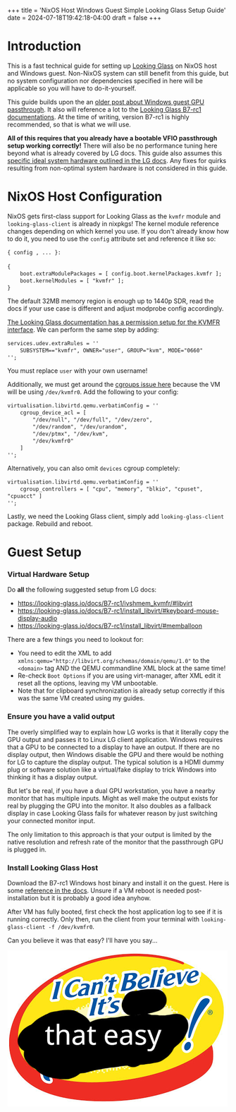 +++
title = 'NixOS Host Windows Guest Simple Looking Glass Setup Guide'
date = 2024-07-18T19:42:18-04:00
draft = false
+++
# Introduction
This is a fast technical guide for setting up [Looking Glass](https://looking-glass.io) on NixOS host and Windows guest. Non-NixOS system can still benefit from this guide, but no system configuration nor dependencies specified in here will be applicable so you will have to do-it-yourself.

This guide builds upon the an [older post about Windows guest GPU passthrough](https://eastern-dream.github.io/blog/posts/nixos-windows-guest-simple-gpu-pci-passthrough-guide/). It also will reference a lot to the [Looking Glass B7-rc1 documentations](https://looking-glass.io/docs/B7-rc1/). At the time of writing, version B7-rc1 is highly recommended, so that is what we will use.

**All of this requires that you already have a bootable VFIO passthrough setup working correctly!** There will also be no performance tuning here beyond what is already covered by LG docs. This guide also assumes this [specific ideal system hardware outlined in the LG docs](https://looking-glass.io/docs/B7-rc1/requirements/#recommended). Any fixes for quirks resulting from non-optimal system hardware is not considered in this guide.

# NixOS Host Configuration
NixOS gets first-class support for Looking Glass as the `kvmfr` module and `looking-glass-client` is already in nixpkgs! The kernel module reference changes depending on which kernel you use. If you don't already know how to do it, you need to use the `config` attribute set and reference it like so:
```
{ config , ... }:

{
    boot.extraModulePackages = [ config.boot.kernelPackages.kvmfr ];
    boot.kernelModules = [ "kvmfr" ];
}
```
The default 32MB memory region is enough up to 1440p SDR, read the docs if your use case is different and adjust modprobe config accordingly.

[The Looking Glass documentation has a permission setup for the KVMFR interface](https://looking-glass.io/docs/B7-rc1/ivshmem_kvmfr/#permissions). We can perform the same step by adding:
```
services.udev.extraRules = ''
    SUBSYSTEM=="kvmfr", OWNER="user", GROUP="kvm", MODE="0660"
'';
```
You must replace `user` with your own username! 

Additionally, we must get around the [cgroups issue here](https://looking-glass.io/docs/B7-rc1/ivshmem_kvmfr/#cgroups) because the VM will be using `/dev/kvmfr0`. Add the following to your config:
```
virtualisation.libvirtd.qemu.verbatimConfig = ''
    cgroup_device_acl = [
        "/dev/null", "/dev/full", "/dev/zero",
        "/dev/random", "/dev/urandom",
        "/dev/ptmx", "/dev/kvm",
        "/dev/kvmfr0"
    ]
'';
```

Alternatively, you can also omit `devices` cgroup completely:
```
virtualisation.libvirtd.qemu.verbatimConfig = ''
    cgroup_controllers = [ "cpu", "memory", "blkio", "cpuset", "cpuacct" ]
'';
```

Lastly, we need the Looking Glass client, simply add `looking-glass-client` package. Rebuild and reboot.

# Guest Setup
### Virtual Hardware Setup
Do **all** the following suggested setup from LG docs:
- https://looking-glass.io/docs/B7-rc1/ivshmem_kvmfr/#libvirt
- https://looking-glass.io/docs/B7-rc1/install_libvirt/#keyboard-mouse-display-audio
- https://looking-glass.io/docs/B7-rc1/install_libvirt/#memballoon

There are a few things you need to lookout for:
- You need to edit the XML to add `xmlns:qemu="http://libvirt.org/schemas/domain/qemu/1.0"` to the `<domain>` tag AND the QEMU commandline XML block at the same time!
- Re-check `Boot Options` if you are using virt-manager, after XML edit it reset all the options, leaving my VM unbootable.
- Note that for clipboard synchronization is already setup correctly if this was the same VM created using my guides.

### Ensure you have a valid output
The overly simplified way to explain how LG works is that it literally copy the GPU output and passes it to Linux LG client application. Windows requires that a GPU to be connected to a display to have an output. If there are no display output, then Windows disable the GPU and there would be nothing for LG to capture the display output. The typical solution is a HDMI dummy plug or software solution like a virtual/fake display to trick Windows into thinking it has a display output.

But let's be real, if you have a dual GPU workstation, you have a nearby monitor that has multiple inputs. Might as well make the output exists for real by plugging the GPU into the monitor. It also doubles as a fallback display in case Looking Glass fails for whatever reason by just switching your connected monitor input.

The only limitation to this approach is that your output is limited by the native resolution and refresh rate of the monitor that the passthrough GPU is plugged in.

### Install Looking Glass Host
Download the B7-rc1 Windows host binary and install it on the guest. Here is some [reference in the docs](https://looking-glass.io/docs/B7-rc1/install_host/#installing-the-looking-glass-service). Unsure if a VM reboot is needed post-installation but it is probably a good idea anyhow. 

After VM has fully booted, first check the host application log to see if it is running correctly. Only then, run the client from your terminal with `looking-glass-client -f /dev/kvmfr0`.

Can you believe it was that easy? I'll have you say...

![image](https://github.com/Eastern-Dream/blog/blob/main/static/easy.jpg?raw=true)
